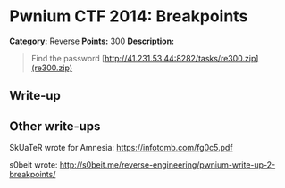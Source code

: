 # Pwnium CTF 2014: Breakpoints

**Category:** Reverse
**Points:** 300
**Description:**
> Find the password [http://41.231.53.44:8282/tasks/re300.zip](re300.zip)

## Write-up


## Other write-ups

SkUaTeR wrote for Amnesia:
https://infotomb.com/fg0c5.pdf

s0beit wrote: 
http://s0beit.me/reverse-engineering/pwnium-write-up-2-breakpoints/
